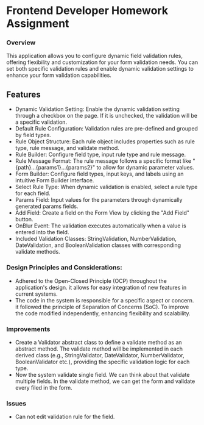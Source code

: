 # Frontend Developer Homework Assignment

### Overview
This application allows you to configure dynamic field validation rules, offering flexibility and customization for your form validation needs. You can set both specific validation rules and enable dynamic validation settings to enhance your form validation capabilities.

## Features

- Dynamic Validation Setting: Enable the dynamic validation setting through a checkbox on the page. If it is unchecked, the validation will be a specific validation.
- Default Rule Configuration: Validation rules are pre-defined and grouped by field types.
- Rule Object Structure: Each rule object includes properties such as rule type, rule message, and validate method.
- Rule Builder: Configure field type, input rule type and rule message.
- Rule Message Format: The rule message follows a specific format like "{path}...{params1}...{params2}" to allow for dynamic parameter values.
- Form Builder: Configure field types, input keys, and labels using an intuitive Form Builder interface.
- Select Rule Type: When dynamic validation is enabled, select a rule type for each field.
- Params Field: Input values for the parameters through dynamically generated params fields.
- Add Field: Create a field on the Form View by clicking the "Add Field" button.
- OnBlur Event: The validation executes automatically when a value is entered into the field.
- Included Validation Classes: StringValidation, NumberValidation, DateValidation, and BooleanValidation classes with corresponding validate methods.

### Design Principles and Considerations:
- Adhered to the Open-Closed Principle (OCP) throughout the application's design. it allows for easy integration of new features in current systems.
- The code in the system is responsible for a specific aspect or concern. it followed the principle of Separation of Concerns (SoC). To improve the code modified independently, enhancing flexibility and scalability.

### Improvements
- Create a Validator abstract class to define a validate method as an abstract method. The validate method will be implemented in each derived class (e.g., StringValidator, DateValidator, NumberValidator, BooleanValidator etc.), providing the specific validation logic for each type.
- Now the system validate single field. We can think about that validate multiple fields. In the validate method, we can get the form and validate every filed in the form.

### Issues
- Can not edit validation rule for the field.
